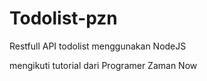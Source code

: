 # Todolist-pzn
Restfull API todolist menggunakan NodeJS

mengikuti tutorial dari Programer Zaman Now
